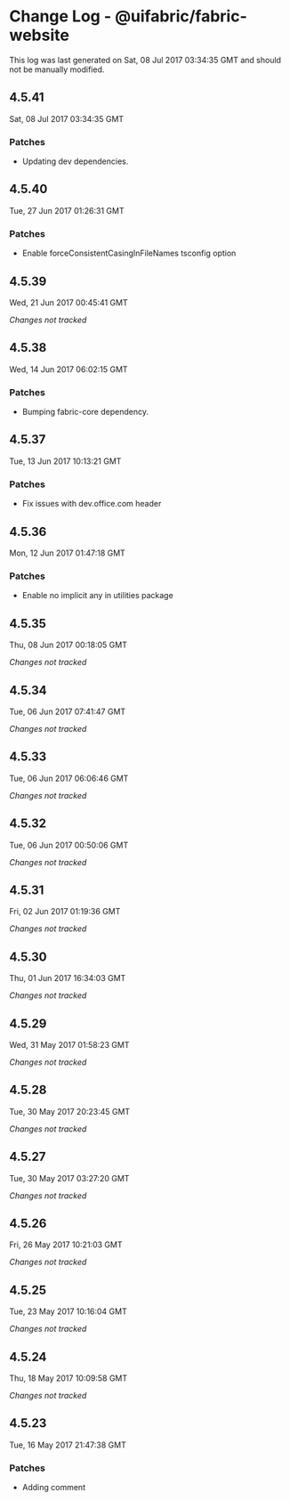 # Change Log - @uifabric/fabric-website

This log was last generated on Sat, 08 Jul 2017 03:34:35 GMT and should not be manually modified.

## 4.5.41
Sat, 08 Jul 2017 03:34:35 GMT

### Patches

- Updating dev dependencies.

## 4.5.40
Tue, 27 Jun 2017 01:26:31 GMT

### Patches

- Enable forceConsistentCasingInFileNames tsconfig option

## 4.5.39
Wed, 21 Jun 2017 00:45:41 GMT

*Changes not tracked*

## 4.5.38
Wed, 14 Jun 2017 06:02:15 GMT

### Patches

- Bumping fabric-core dependency.

## 4.5.37
Tue, 13 Jun 2017 10:13:21 GMT

### Patches

- Fix issues with dev.office.com header

## 4.5.36
Mon, 12 Jun 2017 01:47:18 GMT

### Patches

- Enable no implicit any in utilities package

## 4.5.35
Thu, 08 Jun 2017 00:18:05 GMT

*Changes not tracked*

## 4.5.34
Tue, 06 Jun 2017 07:41:47 GMT

*Changes not tracked*

## 4.5.33
Tue, 06 Jun 2017 06:06:46 GMT

*Changes not tracked*

## 4.5.32
Tue, 06 Jun 2017 00:50:06 GMT

*Changes not tracked*

## 4.5.31
Fri, 02 Jun 2017 01:19:36 GMT

*Changes not tracked*

## 4.5.30
Thu, 01 Jun 2017 16:34:03 GMT

*Changes not tracked*

## 4.5.29
Wed, 31 May 2017 01:58:23 GMT

*Changes not tracked*

## 4.5.28
Tue, 30 May 2017 20:23:45 GMT

*Changes not tracked*

## 4.5.27
Tue, 30 May 2017 03:27:20 GMT

*Changes not tracked*

## 4.5.26
Fri, 26 May 2017 10:21:03 GMT

*Changes not tracked*

## 4.5.25
Tue, 23 May 2017 10:16:04 GMT

*Changes not tracked*

## 4.5.24
Thu, 18 May 2017 10:09:58 GMT

*Changes not tracked*

## 4.5.23
Tue, 16 May 2017 21:47:38 GMT

### Patches

- Adding comment

